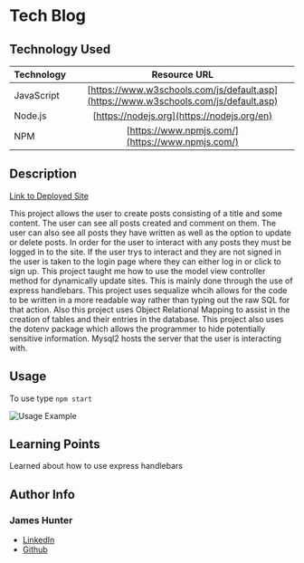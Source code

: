 # Tech Blog

## Technology Used

| Technology         | Resource URL                                    |
| -------------------|:-----------------------------------------------:|
| JavaScript         | [https://www.w3schools.com/js/default.asp](https://www.w3schools.com/js/default.asp) |
| Node.js | [https://nodejs.org](https://nodejs.org/en)
| NPM | [https://www.npmjs.com/](https://www.npmjs.com/) |

## Description

[Link to Deployed Site](https://tech-blog-james-hunter-827e685aea7f.herokuapp.com/)

 This project allows the user to create posts consisting of a title and some content. The user can see all posts created and comment on them. The user can also see all posts they have written as well as the option to update or delete posts. In order for the user to interact with any posts they must be logged in to the site. If the user trys to interact and they are not signed in the user is taken to the login page where they can either log in or click to sign up. This project taught me how to use the model view controller method for dynamically update sites. This is mainly done through the use of express handlebars. This project uses sequalize whcih allows for the code to be written in a more readable way rather than typing out the raw SQL for that action. Also this project uses Object Relational Mapping to assist in the creation of tables and their entries in the database. This project also uses the dotenv package which allows the programmer to hide potentially sensitive information. Mysql2 hosts the server that the user is interacting with. 

## Usage

 To use type `npm start`
 
![Usage Example](./assets/eCommerce%20Back%20End.gif)

## Learning Points

Learned about how to use express handlebars

## Author Info

### James Hunter
* [LinkedIn](https://www.linkedin.com/in/james-hunter123/)
* [Github](https://github.com/jamessahunter)